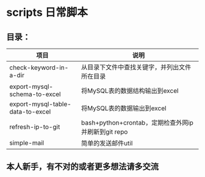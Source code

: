 # scripts 日常脚本

## 目录：

|项目 |说明 |
|--- |--- 
| check-keyword-in-a-dir| 从目录下文件中查找关键字，并列出文件所在目录|
| export-mysql-schema-to-excel| 将MySQL表的数据结构输出到excel|
| export-mysql-table-data-to-excel| 将MySQL表的数据输出到excel|
| refresh-ip-to-git| bash+python+crontab，定期检查外网ip并刷新到git repo|
| simple-mail| 简单的发送邮件util|


## 本人新手，有不对的或者更多想法请多交流